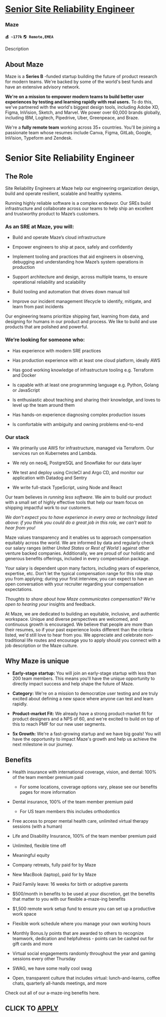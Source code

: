 # [Senior Site Reliability Engineer](https://www.remotewlb.com/apply/senior-site-reliability-engineer-80835)  
### Maze  
#### `💰 ~177k` `🌎 Remote,EMEA`  

Description

## About Maze

Maze is a **Series B** -funded startup building the future of product research for modern teams. We're backed by some of the world's best funds and have an extensive advisory network.

 **We're on a mission to empower modern teams to build better user experiences by testing and learning rapidly with real users.** To do this, we've partnered with the world's biggest design tools, including Adobe XD, Figma, InVision, Sketch, and Marvel. We power over 60,000 brands globally, including IBM, Logitech, Pipedrive, Uber, Greenpeace, and Braze.

We're a **fully remote team** working across 35+ countries. You'll be joining a passionate team whose resumes include Canva, Figma, GitLab, Google, InVision, Typeform and Zendesk.

#  **Senior Site Reliability Engineer**

##

## The Role

Site Reliability Engineers at Maze help our engineering organization design, build and operate resilient, scalable and healthy systems.

Running highly reliable software is a complex endeavor. Our SREs build infrastructure and collaborate across our teams to help ship an excellent and trustworthy product to Maze’s customers.

### As an SRE at Maze, you will:

  * Build and operate Maze’s cloud infrastructure

  * Empower engineers to ship at pace, safely and confidently

  * Implement tooling and practices that aid engineers in observing, debugging and understanding how Maze’s system operations in production

  * Support architecture and design, across multiple teams, to ensure operational reliability and scalability

  * Build tooling and automation that drives down manual toil

  * Improve our incident management lifecycle to identify, mitigate, and learn from past incidents

Our engineering teams prioritize shipping fast, learning from data, and designing for humans in our product and process. We like to build and use products that are polished and powerful.

### We’re looking for someone who:

  * Has experience with modern SRE practices

  * Has production experience with at least one cloud platform, ideally AWS

  * Has good working knowledge of infrastructure tooling e.g. Terraform and Docker

  * Is capable with at least one programming language e.g. Python, Golang or JavaScript

  * Is enthusiastic about teaching and sharing their knowledge, and loves to level up the team around them

  * Has hands-on experience diagnosing complex production issues

  * Is comfortable with ambiguity and owning problems end-to-end

### Our stack

  * We primarily use AWS for infrastructure, managed via Terraform. Our services run on Kubernetes and Lambda.

  * We rely on neo4j, PostgreSQL and Snowflake for our data layer

  * We test and deploy using CircleCI and Argo CD, and monitor our application with Datadog and Sentry

  * We write full-stack TypeScript, using Node and React

Our team believes in _running less software_. We aim to build our product with a small set of highly effective tools that help our team focus on shipping impactful work to our customers.

 _We don’t expect you to have experience in every area or technology listed above: if you think you could do a great job in this role, we can’t wait to hear from you!_

Maze values transparency and it enables us to approach compensation equitably across the world. We are informed by data and regularly check our salary ranges (either _United States_ or _Rest of World_ ) against other venture backed companies. Additionally, we are proud of our holistic and generous benefits offerings, included in every compensation package.  
  
Your salary is dependent upon many factors, including years of experience, expertise, etc. Don’t let the typical compensation range for this role stop you from applying; during your first interview, you can expect to have an open conversation with your recruiter regarding your compensation expectations.

 _Thoughts to share about how Maze communicates compensation? We’re open to hearing your_ insights and feedback.

At Maze, we are dedicated to building an equitable, inclusive, and authentic workspace. Unique and diverse perspectives are welcomed, and continuous growth is encouraged. We believe that people are more than their resumes, so if your past experience looks different than the criteria listed, we'd still love to hear from you. We appreciate and celebrate non-traditional life routes and encourage you to apply should you connect with a job description or the Maze culture.

## Why Maze is unique

  *  **Early-stage startup:** You will join an early-stage startup with less than 200 team members. This means you'll have the unique opportunity to directly impact success and help shape the future of Maze.

  *  **Category:** We're on a mission to democratize user testing and are truly excited about defining a new space where anyone can test and learn rapidly.

  *  **Product-market Fit:** We already have a strong product-market fit for product designers and a NPS of 60, and we're excited to build on top of this to reach PMF for our new user segments.

  *  **5x Growth:** We're a fast-growing startup and we have big goals! You will have the opportunity to impact Maze's growth and help us achieve the next milestone in our journey.

## Benefits

  * Health insurance with international coverage, vision, and dental: 100% of the team member premium paid

    * For some locations, coverage options vary, please see our benefits pages for more information

  * Dental insurance, 100% of the team member premium paid

    * For US team members this includes orthodontics

  * Free access to proper mental health care, unlimited virtual therapy sessions (with a human)

  * Life and Disability Insurance, 100% of the team member premium paid

  * Unlimited, flexible time off

  * Meaningful equity

  * Company retreats, fully paid for by Maze

  * New MacBook (laptop), paid for by Maze

  * Paid Family leave: 16 weeks for birth or adoptive parents

  * $500/month in benefits to be used at your discretion, get the benefits that matter to you with our flexible a-maze-ing benefits

  * $1,500 remote work setup fund to ensure you can set up a productive work space

  * Flexible work schedule where you manage your own working hours

  * Monthly Bonus.ly points that are awarded to others to recognize teamwork, dedication and helpfulness - points can be cashed out for gift cards and more

  * Virtual social engagements randomly throughout the year and gaming sessions every other Thursday

  * SWAG, we have some really cool swag

  * Open, transparent culture that includes virtual: lunch-and-learns, coffee chats, quarterly all-hands meetings, and more

Check out all of our a-maze-ing benefits here.

  
## CLICK TO [APPLY](https://www.remotewlb.com/apply/senior-site-reliability-engineer-80835)


